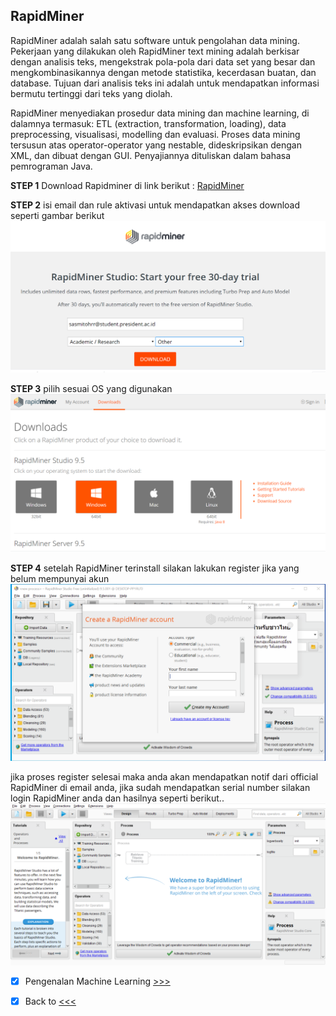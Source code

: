 ## RapidMiner
RapidMiner adalah salah satu software untuk pengolahan data mining. Pekerjaan yang dilakukan oleh RapidMiner text mining adalah berkisar dengan analisis teks, mengekstrak pola-pola dari data set yang besar dan mengkombinasikannya dengan metode statistika, kecerdasan buatan, dan database. Tujuan dari analisis teks ini adalah untuk mendapatkan informasi bermutu tertinggi dari teks yang diolah.

RapidMiner menyediakan prosedur data mining dan machine learning, di dalamnya termasuk: ETL (extraction, transformation, loading), data preprocessing, visualisasi, modelling dan evaluasi. Proses data mining tersusun atas operator-operator yang nestable, dideskripsikan dengan XML, dan dibuat dengan GUI. Penyajiannya dituliskan dalam bahasa pemrograman Java.

<b>STEP 1</b> Download Rapidminer di link berikut : [RapidMiner](https://rapidminer.com/get-started/)

<b>STEP 2</b> isi email dan rule aktivasi untuk mendapatkan akses download seperti gambar berikut
![Gambar Aktivasi](https://github.com/sasmitoh/machine-learning/blob/master/foto/1.png)

<b>STEP 3</b> pilih sesuai OS yang digunakan
![Gambar download](https://github.com/sasmitoh/machine-learning/blob/master/foto/2.png)

<b>STEP 4</b> setelah RapidMiner terinstall silakan lakukan register jika yang belum mempunyai akun
![Gambar download](https://github.com/sasmitoh/machine-learning/blob/master/foto/3.png)

jika proses register selesai maka anda akan mendapatkan notif dari official RapidMiner di email anda, jika sudah mendapatkan serial number silakan login RapidMiner anda dan hasilnya seperti berikut..
![Gambar hasil](https://github.com/sasmitoh/machine-learning/blob/master/foto/4.png)


- [x] Pengenalan Machine Learning [>>>](https://github.com/sasmitoh/machine-learning/blob/master/machine-learningg.md)
- [x] Back to [<<<](https://github.com/sasmitoh/machine-learning)

